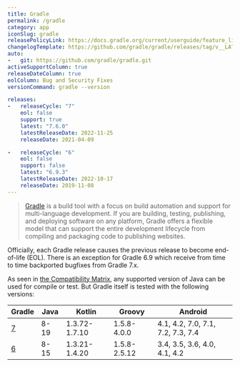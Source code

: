 ```yaml
---
title: Gradle
permalink: /gradle
category: app
iconSlug: gradle
releasePolicyLink: https://docs.gradle.org/current/userguide/feature_lifecycle.html#eol_support
changelogTemplate: https://github.com/gradle/gradle/releases/tag/v__LATEST__
auto:
-   git: https://github.com/gradle/gradle.git
activeSupportColumn: true
releaseDateColumn: true
eolColumn: Bug and Security Fixes
versionCommand: gradle --version

releases:
-   releaseCycle: "7"
    eol: false
    support: true
    latest: "7.6.0"
    latestReleaseDate: 2022-11-25
    releaseDate: 2021-04-09

-   releaseCycle: "6"
    eol: false
    support: false
    latest: "6.9.3"
    latestReleaseDate: 2022-10-17
    releaseDate: 2019-11-08
---
```


> [Gradle](https://gradle.org/) is a build tool with a focus on build automation and support for multi-language
> development. If you are building, testing, publishing, and deploying software on any platform, Gradle offers a
> flexible model that can support the entire development lifecycle from compiling and packaging code to publishing
> websites.

Officially, each Gradle release causes the previous release to become end-of-life (EOL). There is an exception for
Gradle 6.9 which receive from time to time backported bugfixes from Gradle 7.x.

As seen in [the Compatibility Matrix](https://docs.gradle.org/current/userguide/compatibility.html), any supported
version of Java can be used for compile or test. But Gradle itself is tested with the following versions:

| Gradle                                                          | Java | Kotlin        | Groovy       | Android                           |
|-----------------------------------------------------------------|------|---------------|--------------|-----------------------------------|
| [7](https://docs.gradle.org/7.6/userguide/compatibility.html)   | 8-19 | 1.3.72-1.7.10 | 1.5.8-4.0.0  | 4.1, 4.2, 7.0, 7.1, 7.2, 7.3, 7.4 |
| [6](https://docs.gradle.org/6.9.3/userguide/compatibility.html) | 8-15 | 1.3.21-1.4.20 | 1.5.8-2.5.12 | 3.4, 3.5, 3.6, 4.0, 4.1, 4.2      |
